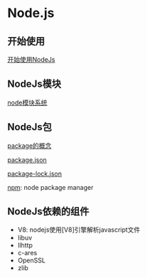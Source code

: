 # Node.js

## 开始使用

[开始使用NodeJs](NodeJs_Using.md)

## NodeJs模块

[node模块系统](NodeJs_Module.md)

## NodeJs包

[package的概念](NodeJs_package.md)

[package.json](NodeJs_Package_Json.md)

[package-lock.json](NodeJs_Package_Lock_Json.md)

[npm](NodeJs_Npm.md): node package manager

## NodeJs依赖的组件

- V8: nodejs使用[V8]引擎解析javascript文件
- libuv
- llhttp
- c-ares
- OpenSSL
- zlib